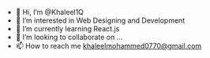 - 👋 Hi, I’m @Khaleel1Q
- 👀 I’m interested in Web Designing and Development
- 🌱 I’m currently learning React.js
- 💞️ I’m looking to collaborate on ...
- 📫 How to reach me khaleelmohammed0770@gmail.com

<!---
Khaleel1Q/Khaleel1Q is a ✨ special ✨ repository because its `README.md` (this file) appears on your GitHub profile.
You can click the Preview link to take a look at your changes.
--->
